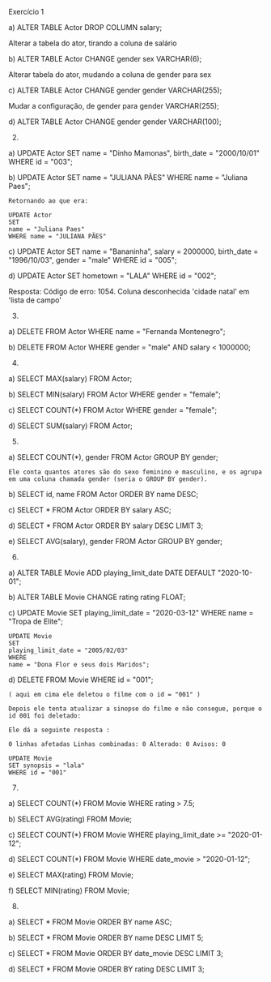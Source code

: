 Exercício 1

a) ALTER TABLE Actor DROP COLUMN salary;

Alterar a tabela do ator, tirando a coluna de salário

b) ALTER TABLE Actor CHANGE gender sex VARCHAR(6);

Alterar tabela do ator, mudando a coluna de gender para sex

c) ALTER TABLE Actor CHANGE gender gender VARCHAR(255);

Mudar a configuração, de gender para gender VARCHAR(255);

d) ALTER TABLE Actor CHANGE gender gender VARCHAR(100);

2)

a)  UPDATE Actor
    SET 
    name = "Dinho Mamonas",
    birth_date = "2000/10/01"
    WHERE id = "003";


b)  UPDATE Actor
    SET
    name = "JULIANA PÃES"
    WHERE name = "Juliana Paes";

    Retornando ao que era:

    UPDATE Actor
    SET
    name = "Juliana Paes"
    WHERE name = "JULIANA PÃES"


c)  UPDATE Actor 
    SET
    name = "Bananinha", 
    salary = 2000000,
    birth_date = "1996/10/03",
    gender = "male"
    WHERE
    id = "005";

d)  UPDATE Actor
    SET 
    hometown = "LALA"
    WHERE
    id = "002";

  Resposta: Código de erro: 1054. Coluna desconhecida 'cidade natal' em 'lista de campo'


3)

a) DELETE FROM Actor WHERE name = "Fernanda Montenegro";

b)  DELETE 
    FROM Actor
    WHERE
    gender = "male"
    AND
    salary < 1000000;

4)

a) SELECT MAX(salary) FROM Actor;

b) SELECT MIN(salary) FROM Actor WHERE gender = "female";

c) SELECT COUNT(*) FROM Actor WHERE gender = "female";

d) SELECT SUM(salary) FROM Actor;



5)

a)  SELECT COUNT(*), gender
    FROM Actor
    GROUP BY gender;

    Ele conta quantos atores são do sexo feminino e masculino, e os agrupa em uma coluna chamada gender (seria o GROUP BY gender).

b)  SELECT id, name FROM Actor
    ORDER 
    BY name DESC;

c) SELECT * FROM Actor ORDER BY salary ASC; 


d) SELECT * FROM Actor ORDER BY salary DESC LIMIT 3;


e)  SELECT AVG(salary), gender FROM Actor 
    GROUP BY gender;


6)

a) ALTER TABLE Movie ADD playing_limit_date DATE DEFAULT "2020-10-01";

b) ALTER TABLE Movie CHANGE rating rating FLOAT;

c)  UPDATE Movie
    SET
    playing_limit_date = "2020-03-12"
    WHERE
    name = "Tropa de Elite";

    UPDATE Movie
    SET
    playing_limit_date = "2005/02/03"
    WHERE
    name = "Dona Flor e seus dois Maridos";


d)  DELETE FROM Movie WHERE id = "001";

    ( aqui em cima ele deletou o filme com o id = "001" )

    Depois ele tenta atualizar a sinopse do filme e não consegue, porque o id 001 foi deletado:

    Ele dá a seguinte resposta :  

    0 linhas afetadas Linhas combinadas: 0 Alterado: 0 Avisos: 0

    UPDATE Movie
    SET synopsis = "lala"
    WHERE id = "001"


7)

a) SELECT COUNT(*) FROM Movie WHERE rating > 7.5;

b) SELECT AVG(rating) FROM Movie;

c) SELECT COUNT(*) FROM Movie WHERE playing_limit_date >= "2020-01-12";

d) SELECT COUNT(*) FROM Movie WHERE date_movie > "2020-01-12";

e) SELECT MAX(rating) FROM Movie;

f) SELECT MIN(rating) FROM Movie;


8)

a) SELECT * FROM Movie ORDER BY name ASC;

b) SELECT * FROM Movie ORDER BY name DESC LIMIT 5;

c) SELECT * FROM Movie ORDER BY date_movie DESC LIMIT 3;

d)  SELECT * FROM Movie
    ORDER BY rating DESC
    LIMIT 3; 



